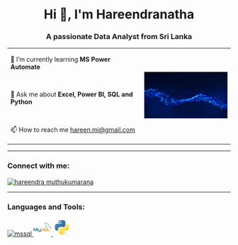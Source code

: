 <h1 align="center">Hi 👋, I'm Hareendranatha</h1>
<h3 align="center">A passionate Data Analyst from Sri Lanka</h3>




<table width="120%" border="0">
  <tr>
    <td width="60%" style="padding-right: 20; vertical-align: top;">
      <p>🌱 I’m currently learning <strong>MS Power Automate</strong></p>
      <br>
      <p>💬 Ask me about <strong>Excel, Power BI, SQL and Python</strong></p>
      <br>
      <p>📫 How to reach me <a href="mailto:hareen.mi@gmail.com">hareen.mi@gmail.com</a></p>
    </td>
    <td width="60%">
      <img src="https://github.com/Hareendranatha/Hareendranatha/blob/main/Image/Internet%20Streaming%20GIF%20by%20Butlerm.gif?raw=true" width="100%" />
    </td>
  </tr>
</table>





---
<h3 align="left">Connect with me:</h3>
<p align="left">
<a href="https://linkedin.com/in/hareendra muthukumarana](https://www.linkedin.com/in/hareendra-muthukumarana-b8609b22b/" target="blank"><img align="center" src="https://raw.githubusercontent.com/rahuldkjain/github-profile-readme-generator/master/src/images/icons/Social/linked-in-alt.svg" alt="hareendra muthukumarana" height="30" width="40" /></a>
</p>

---
<h3 align="left">Languages and Tools:</h3>
 
<p align="left"> <a href="https://www.microsoft.com/en-us/sql-server" target="_blank" rel="noreferrer"> <img src="https://www.svgrepo.com/show/303229/microsoft-sql-server-logo.svg" alt="mssql" width="40" height="40"/> </a>
  <a href="https://www.mysql.com/" target="_blank" rel="noreferrer"> <img src="https://raw.githubusercontent.com/devicons/devicon/master/icons/mysql/mysql-original-wordmark.svg" alt="mysql" width="40" height="40"/> </a> 
  <a href="https://www.python.org" target="_blank" rel="noreferrer"> <img src="https://raw.githubusercontent.com/devicons/devicon/master/icons/python/python-original.svg" alt="python" width="40" height="40"/> </a> </p>
